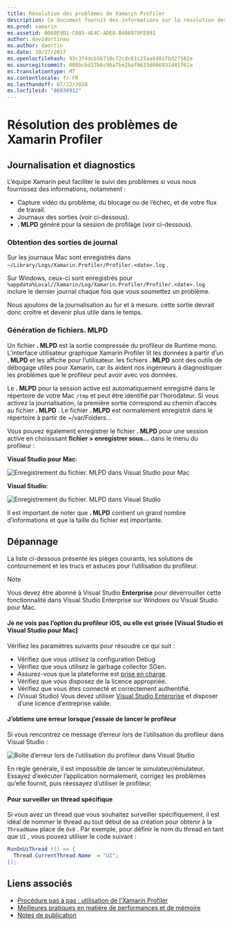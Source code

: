 ```yaml
---
title: Résolution des problèmes de Xamarin Profiler
description: Ce document fournit des informations sur la résolution des problèmes liés au Xamarin Profiler. Il décrit les problèmes liés à la journalisation et aux diagnostics, à l’IDE et à d’autres rubriques.
ms.prod: xamarin
ms.assetid: 0060E9D1-C003-4E4C-ADE8-B406978FE891
author: davidortinau
ms.author: daortin
ms.date: 10/27/2017
ms.openlocfilehash: 93c3f4dcb56710c72cdc61c25aa6481fbd27582e
ms.sourcegitcommit: 008bcbd37b6c96a7be2baf0633d066931d41f61a
ms.translationtype: MT
ms.contentlocale: fr-FR
ms.lasthandoff: 07/22/2020
ms.locfileid: "86934912"
---
```

# <a name="xamarin-profiler-troubleshooting"></a>Résolution des problèmes de Xamarin Profiler

## <a name="logging-and-diagnostics"></a>Journalisation et diagnostics

L’équipe Xamarin peut faciliter le suivi des problèmes si vous nous fournissez des informations, notamment :

- Capture vidéo du problème, du blocage ou de l’échec, et de votre flux de travail.
- Journaux des sorties (voir ci-dessous).
- **. MLPD** généré pour la session de profilage (voir ci-dessous).

### <a name="getting-log-outputs"></a>Obtention des sorties de journal

Sur les journaux Mac sont enregistrés dans `~/Library/Logs/Xamarin.Profiler/Profiler.<date>.log` .

Sur Windows, ceux-ci sont enregistrés pour `%appdata%Local//Xamarin/Log/Xamarin.Profiler/Profiler.<date>.log` inclure le dernier journal chaque fois que vous soumettez un problème.

Nous ajoutons de la journalisation au fur et à mesure. cette sortie devrait donc croître et devenir plus utile dans le temps.

<a name="gen_mlpd"></a>

### <a name="generating-mlpd-files"></a>Génération de fichiers. MLPD

Un fichier **. MLPD** est la sortie compressée du profileur de Runtime mono. L’interface utilisateur graphique Xamarin Profiler lit les données à partir d’un **. MLPD** et les affiche pour l’utilisateur. les fichiers **. MLPD** sont des outils de débogage utiles pour Xamarin, car ils aident nos ingénieurs à diagnostiquer les problèmes que le profileur peut avoir avec vos données.

Le **. MLPD** pour la session active est automatiquement enregistré dans le répertoire de votre Mac `/tmp` et peut être identifié par l’horodateur. Si vous activez la journalisation, la première sortie correspond au chemin d’accès au fichier **. MLPD** . Le fichier **. MLPD** est normalement enregistré dans le répertoire à partir de ~/var/Folders...

Vous pouvez également enregistrer le fichier **. MLPD** pour une session active en choisissant **fichier > enregistrer sous...** dans le menu du profileur :

**Visual Studio pour Mac**:

![Enregistrement du fichier. MLPD dans Visual Studio pour Mac](troubleshooting-images/image17.png)

**Visual Studio**:

![Enregistrement du fichier. MLPD dans Visual Studio](troubleshooting-images/image17-vs.png)

Il est important de noter que **. MLPD** contient un grand nombre d’informations et que la taille du fichier est importante.

## <a name="troubleshooting"></a>Dépannage

La liste ci-dessous présente les pièges courants, les solutions de contournement et les trucs et astuces pour l’utilisation du profileur.

> [!NOTE]
> Vous devez être abonné à Visual Studio **Enterprise** pour déverrouiller cette fonctionnalité dans Visual Studio Enterprise sur Windows ou Visual Studio pour Mac.

#### <a name="i-cant-see-the-ios-profiler-option-or-it-is-greyed-out-visual-studio-and-visual-studio-for-mac"></a>Je ne vois pas l’option du profileur iOS, ou elle est grisée [Visual Studio et Visual Studio pour Mac]

Vérifiez les paramètres suivants pour résoudre ce qui suit :

- Vérifiez que vous utilisez la configuration Debug
- Vérifiez que vous utilisez le garbage collector SGen.
- Assurez-vous que la plateforme est [prise en charge](~/tools/profiler/index.md#Profiler_Support).
- Vérifiez que vous disposez de la licence appropriée.
- Vérifiez que vous êtes connecté et correctement authentifié.
- (Visual Studio) Vous devez utiliser [Visual Studio Enterprise](https://visualstudio.microsoft.com/vs/enterprise/) et disposer d’une licence d’entreprise valide.

#### <a name="i-get-an-error-when-i-try-to-launch-the-profiler"></a>J’obtiens une erreur lorsque j’essaie de lancer le profileur

Si vous rencontrez ce message d’erreur lors de l’utilisation du profileur dans Visual Studio :

![Boîte d’erreur lors de l’utilisation du profileur dans Visual Studio](troubleshooting-images/error.png)

En règle générale, il est impossible de lancer le simulateur/émulateur. Essayez d’exécuter l’application normalement, corrigez les problèmes qu’elle fournit, puis réessayez d’utiliser le profileur.

#### <a name="to-watch-a-specific-thread"></a>Pour surveiller un thread spécifique

Si vous avez un thread que vous souhaitez surveiller spécifiquement, il est idéal de nommer le thread au tout début de sa création pour obtenir à la `ThreadName` place de `0x0` . Par exemple, pour définir le nom du thread en tant que `UI` , vous pouvez utiliser le code suivant :

```csharp
RunOnUiThread (() => {
  Thread.CurrentThread.Name  = "UI";
});
```

## <a name="related-links"></a>Liens associés

- [Procédure pas à pas : utilisation de l’Xamarin Profiler](~/tools/profiler/index.md)
- [Meilleures pratiques en matière de performances et de mémoire](~/cross-platform/deploy-test/memory-perf-best-practices.md)
- [Notes de publication](https://github.com/xamarin/release-notes-archive/blob/master/release-notes/profiler/preview/index.md)
